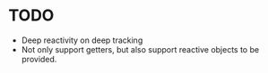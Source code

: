 # TODO

- Deep reactivity on deep tracking
- Not only support getters, but also support reactive objects to be provided.